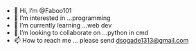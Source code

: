 - 👋 Hi, I’m @Faboo101
- 👀 I’m interested in ...programming 
- 🌱 I’m currently learning ...web dev
- 💞️ I’m looking to collaborate on ...python in cmd
- 📫 How to reach me ... please send 
dsogade1313@gmail.com
<!---
Faboo101/Faboo101 is a ✨ special ✨ repository because its `README.md` (this file) appears on your GitHub profile.
You can click the Preview link to take a look at your changes.
--->
